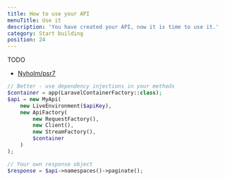 ```yaml
---
title: How to use your API
menuTitle: Use it
description: 'You have created your API, now it is time to use it.'
category: Start building
position: 24
---
```


TODO


- [Nyholm/psr7](https://github.com/Nyholm/psr7)

```php
// Better - use dependency injections in your methods
$container = app(LaravelContainerFactory::class);
$api = new MyApi(
    new LiveEnvironment($apiKey),
    new ApiFactory(
        new RequestFactory(),
        new Client(),
        new StreamFactory(),
        $container
    )
);

// Your own response object 
$response = $api->namespaces()->paginate();
```
